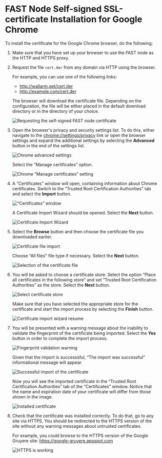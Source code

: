 [img-cert-request]:         ../../../images/fast/ssl/common/browsers-ssl/chrome-ssl/c-certificate-request.png
[img-adv-settings]:         ../../../images/fast/ssl/common/browsers-ssl/chrome-ssl/c-advanced-settings.png
[img-cert-mgmt]:            ../../../images/fast/ssl/common/browsers-ssl/chrome-ssl/c-manage-certificates.png
[img-cert-window]:          ../../../images/fast/ssl/common/browsers-ssl/chrome-ssl/c-certificates-window.png
[img-cert-wizard]:          ../../../images/fast/ssl/common/browsers-ssl/chrome-ssl/c-certificates-wizard.png
[img-cert-import]:          ../../../images/fast/ssl/common/browsers-ssl/chrome-ssl/c-file-import.png
[img-cert-select]:          ../../../images/fast/ssl/common/browsers-ssl/chrome-ssl/c-file-selection.png
[img-store]:                ../../../images/fast/ssl/common/browsers-ssl/chrome-ssl/c-store-selection.png
[img-wizard-resume]:        ../../../images/fast/ssl/common/browsers-ssl/chrome-ssl/c-wizard-resume.png    
[img-fingerprint-warning]:  ../../../images/fast/ssl/common/browsers-ssl/chrome-ssl/c-fingerprint-warning.png
[img-import-ok]:            ../../../images/fast/ssl/common/browsers-ssl/chrome-ssl/c-import-success.png
[img-installed-cert]:       ../../../images/fast/ssl/common/browsers-ssl/chrome-ssl/c-installed-certificate.png
[img-https-ok]:             ../../../images/fast/ssl/common/browsers-ssl/chrome-ssl/c-https-ok.png   
    
    
    
    
#   FAST Node Self-signed SSL-certificate Installation for Google Chrome

To install the certificate for the Google Chrome browser, do the following:

1.  Make sure that you have set up your browser to use the FAST node as the HTTP and HTTPS proxy.

2.  Request the file `cert.der` from any domain via HTTP using the browser.

    For example, you can use one of the following links:
    
    * <http://wallarm.get/cert.der>
    * <http://example.com/cert.der>

    The browser will download the certificate file. Depending on the configuration, the file will be either placed in the default download directory or in the directory of your choice.

    ![Requesting the self-signed FAST node certificate][img-cert-request]

3.  Open the browser's privacy and security settings list. To do this, either navigate to the <chrome://settings/privacy> link or open the browser settings and expand the additional settings by selecting the **Advanced** button in the end of the settings list.

    ![Chrome advanced settings][img-adv-settings]
    
    Select the “Manage certificates” option.
    
    ![Chrome “Manage certificates” setting][img-cert-mgmt]

4.  A “Certificates” window will open, containing information about Chrome certificates. Switch to the “Trusted Root Certification Authorities” tab and select the **Import** button. 

    ![“Certificates” window][img-cert-window]
        
    A Certificate Import Wizard should be opened. Select the **Next** button.
        
    ![Certificate Import Wizard][img-cert-wizard]

5.  Select the **Browse** button and then choose the certificate file you downloaded earlier. 
    
    ![Certificate file import][img-cert-import]

    Choose “All files” file type if necessary. Select the **Next** button.

    ![Selection of the certificate file][img-cert-select]

6.  You will be asked to choose a certificate store. Select the option “Place all certificates in the following store” and set “Trusted Root Certification Authorities” as the store. Select the **Next** button.

    ![Select certificate store][img-store]
    
    Make sure that you have selected the appropriate store for the certificate and start the import process by selecting the **Finish** button.
    
    ![Certificate import wizard resume][img-wizard-resume]

7.  You will be presented with a warning message about the inability to validate the fingerprint of the certificate being imported. Select the **Yes** button in order to complete the import process.

    ![Fingerprint validation warning][img-fingerprint-warning]

    Given that the import is successsful, “The import was successful” informational message will appear.

    ![Successful import of the certificate][img-import-ok]
    
    Now you will see the imported certificate in the “Trusted Root Certification Authorities” tab of the “Certificates” window. Notice that the name and expiration date of your certificate will differ from those shown in the image.
    
    ![Installed certificate][img-installed-cert]

8.  Check that the certificate was installed correctly. To do that, go to any site via HTTPS. You should be redirected to the HTTPS version of the site without any warning messages about untrusted certificates.

    For example, you could browse to the HTTPS version of the Google Gruyere site:
    <https://google-gruyere.appspot.com>

    ![HTTPS is working][img-https-ok]